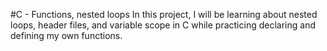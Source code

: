 #C - Functions, nested loops
In this project, I will be learning about nested loops, header files, and variable scope in C while practicing declaring and defining my own functions.

